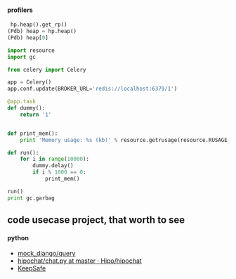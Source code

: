 #### profilers
```python
 hp.heap().get_rp()
(Pdb) heap = hp.heap()
(Pdb) heap[0]

```
```python
import resource
import gc

from celery import Celery

app = Celery()
app.conf.update(BROKER_URL='redis://localhost:6379/1')

@app.task
def dummy():
    return '1'


def print_mem():
    print 'Memory usage: %s (kb)' % resource.getrusage(resource.RUSAGE_SELF).ru_maxrss

def run():
    for i in range(10000):
        dummy.delay()
        if i % 1000 == 0:
            print_mem()

run()
print gc.garbag
```
## code usecase project, that worth to see
#### python
+ [mock_django/query][1]
+ [hipochat/chat.py at master · Hipo/hipochat][2]
+ [KeepSafe][3]

[1]: https://github.com/dcramer/mock-django/blob/master/mock_django/query.py
[2]: https://github.com/Hipo/hipochat/blob/master/hipochat/chat.py
[3]: https://github.com/KeepSafe/aiohttp/blob/v0.22.5/examples/wssrv.py
